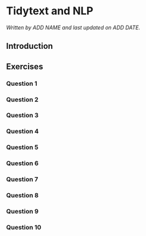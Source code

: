


# Tidytext and NLP


*Written by ADD NAME and last updated on ADD DATE.*

## Introduction

## Exercises

### Question 1

### Question 2

### Question 3

### Question 4

### Question 5

### Question 6

### Question 7

### Question 8

### Question 9

### Question 10
